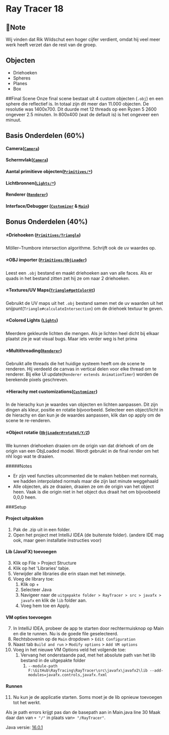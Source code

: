 # Ray Tracer 18
## 📒Note
Wij vinden dat Rik Wildschut een hoger cijfer verdient, omdat hij veel meer werk heeft verzet dan de rest van de groep.

## Objecten
- Driehoeken 
- Spheres 
- Planes 
- Box 

##Final Scene
Onze final scene bestaat uit 4 custom objecten (`.obj`) en een sphere die reflectief is.
In totaal zijn dit meer dan 11.000 objecten.
De resolutie was 1400x700.
Dit duurde met 12 threads op een Ryzen 5 2600 ongeveer 2.5 minuten.
In 800x400 (wat de default is) is het ongeveer een minuut.


## Basis Onderdelen (60%)
#### Camera([`Camera`](./RayTracer/src/RayTracer18/Camera.java))
#### Schermvlak([`Camera`](./RayTracer/src/RayTracer18/Camera.java))
#### Aantal primitieve objecten([`Primitives/*`](./RayTracer/src/RayTracer18/Primitives))
#### Lichtbronnen([`Lights/*`](./RayTracer/src/RayTracer18/Lights))
#### Renderer ([`Renderer`](./RayTracer/src/RayTracer18/Renderer.java))
#### Interface/Debugger ([`Customizer`](./RayTracer/src/RayTracer18/Customizer.java) & [`Main`](./RayTracer/src/RayTracer18/Main.java))




## Bonus Onderdelen (40%)
#### ⭐Driehoeken ([`Primitives/Triangle`](./RayTracer/src/RayTracer18/Primitives/Triangle.java))
Möller–Trumbore intersection algorithme. Schrijft ook de uv waardes op.
#### ⭐OBJ importer ([`Primitives/ObjLoader`](./RayTracer/src/RayTracer18/Primitives/ObjLoader.java))
Leest een `.obj` bestand en maakt driehoeken aan van alle faces.
Als er quads in het bestand zitten zet hij ze om naar 2 driehoeken.
#### ⭐Textures/UV Maps([`Triangle#getColorAt`](./RayTracer/src/RayTracer18/Primitives/Triangle.java))
Gebruikt de UV maps uit het `.obj` bestand samen met de uv waarden uit het snijpunt(`Triangle#calculateIntersection`) om de driehoek textuur te geven.

#### ⭐Colored Lights ([`Lights`](./RayTracer/src/RayTracer18/Lights))
Meerdere gekleurde lichten die mengen. Als je lichten heel dicht bij elkaar plaatst zie je wat visual bugs.
Maar iets verder weg is het prima


#### ⭐Multithreading([`Renderer`](./RayTracer/src/RayTracer18/Renderer.java))
Gebruikt alle threads die het huidige systeem heeft om de scene te renderen.
Hij verdeeld de canvas in vertical delen voor elke thread om te renderer.
Bij elke UI update(`Renderer extends AnimationTimer`) worden de berekende pixels geschreven.

#### ⭐Hierachy met customizations([`Customizer`](./RayTracer/src/RayTracer18/Customizer.java))
In de hierachy kun je waardes van objecten en lichten aanpassen.
Dit zijn dingen als kleur, positie en rotatie bijvoorbeeld.
Selecteer een object/licht in de hierachy en dan kun je de waardes aanpassen, klik dan op apply om de scene te re-renderen.
#### ⭐Object rotatie ([`ObjLoader#rotateX/Y/Z`](./RayTracer/src/RayTracer18/Primitives/ObjLoader.java))
We kunnen driehoeken draaien om de origin van dat driehoek of om de origin van een ObjLoaded model.
Wordt gebruikt in de final render om het nhl logo wat te draaien.

#####Notes
- Er zijn veel functies uitcommented die te maken hebben met normals, we hadden interpolated normals maar die zijn last minute weggehaald
- Alle objecten, als ze draaien, draaien ze om de origin van het object heen. Vaak is die origin niet in het object dus draait het om bijvoobeeld 0,0,0 heen.

###Setup
#### Project uitpakken
1. Pak de .zip uit in een folder.
2. Open het project met IntelliJ IDEA (de buitenste folder). (andere IDE mag ook, maar geen installatie instructies voor)

#### Lib (JavaFX) toevoegen
3. Klik op File > Project Structure
4. Klik op het 'Libraries' tabje.
5. Verwijder alle libraries die erin staan met het minnetje.
6. Voeg de library toe:
   1. Klik op +
   2. Selecteer Java
   3. Navigeer naar de `uitgepakte folder > RayTracer > src > javafx > javafx` en klik de `lib` folder aan.
   4. Voeg hem toe en Apply.
   
#### VM opties toevoegen
7. In IntelliJ IDEA, probeer de app te starten door rechtermuisknop op Main en die te runnen. Nu is de goede file geselecteerd.
8. Rechtsbovenin op de `Main` dropdown > `Edit Configuration`
9. Naast tab `Build and run` > `Modify options` > `Add VM options`
10. Voeg in het nieuwe VM Options veld het volgende toe:
    1. Vervang het onderstaande pad, met het absolute path van het lib bestand in de uitgepakte folder
       1. `--module-path F:\GitHub\RayTracing\RayTracer\src\javafx\javafx2\lib --add-modules=javafx.controls,javafx.fxml`

#### Runnen
11. Nu kun je de applicatie starten. Soms moet je de lib opnieuw toevoegen tot het werkt.

Als je path errors krijgt pas dan de basepath aan in Main.java line 30
Maak daar dan van `+ "/"` in plaats van`+ "/RayTracer"`.

Java versie: [16.0.1](https://www.oracle.com/java/technologies/javase/jdk16-archive-downloads.html)

